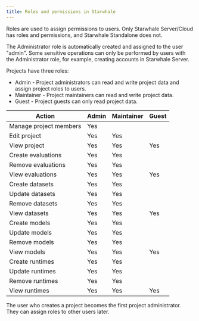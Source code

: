 ```yaml
---
title: Roles and permissions in Starwhale
---
```


Roles are used to assign permissions to users. Only Starwhale Server/Cloud has roles and permissions, and Starwhale Standalone does not.

The Administrator role is automatically created and assigned to the user "admin". Some sensitive operations can only be performed by users with the Administrator role, for example, creating accounts in Starwhale Server.

Projects have three roles:

* Admin - Project administrators can read and write project data and assign project roles to users.
* Maintainer - Project maintainers can read and write project data.
* Guest - Project guests can only read project data.

| Action | Admin | Maintainer | Guest |
| --- | --- | --- | ---- |
| Manage project members | Yes | | |
| Edit project | Yes | Yes | |
| View project | Yes | Yes | Yes |
| Create evaluations | Yes | Yes | |
| Remove evaluations | Yes | Yes | |
| View evaluations | Yes | Yes | Yes |
| Create datasets | Yes | Yes | |
| Update datasets | Yes | Yes | |
| Remove datasets | Yes | Yes | |
| View datasets | Yes | Yes | Yes |
| Create models | Yes | Yes | |
| Update models | Yes | Yes | |
| Remove models | Yes | Yes | |
| View models | Yes | Yes | Yes |
| Create runtimes | Yes | Yes | |
| Update runtimes | Yes | Yes | |
| Remove runtimes | Yes | Yes | |
| View runtimes | Yes | Yes | Yes |

The user who creates a project becomes the first project administrator. They can assign roles to other users later.
